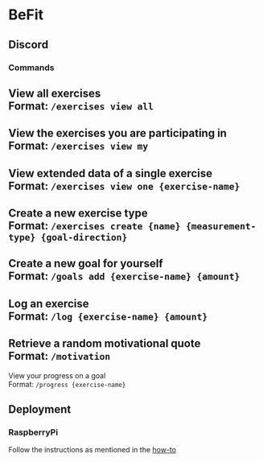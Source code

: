 # BeFit

## Discord
### Commands
View all exercises \
Format: `/exercises view all`
---
View the exercises you are participating in \
Format: `/exercises view my`
---
View extended data of a single exercise \
Format: `/exercises view one {exercise-name}`
---
Create a new exercise type \
Format: `/exercises create {name} {measurement-type} {goal-direction}`
---
Create a new goal for yourself \
Format: `/goals add {exercise-name} {amount}`
---
Log an exercise \
Format: `/log {exercise-name} {amount}`
---
Retrieve a random motivational quote \
Format: `/motivation`
---
View your progress on a goal \
Format: `/progress {exercise-name}`

## Deployment
### RaspberryPi
Follow the instructions as mentioned in the [how-to](docs/how-to-run-on-raspberrypi-using-docker.md)
